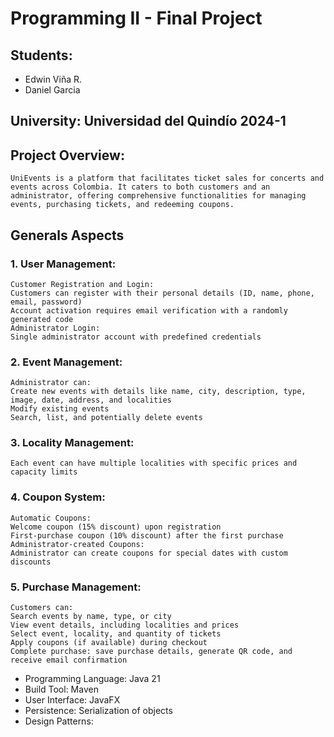 
# Programming II - Final Project

## Students:
 -  Edwin Viña R.
 -  Daniel Garcia

## University: Universidad del Quindío 2024-1


## Project Overview:

    UniEvents is a platform that facilitates ticket sales for concerts and events across Colombia. It caters to both customers and an administrator, offering comprehensive functionalities for managing events, purchasing tickets, and redeeming coupons.

## Generals Aspects

### 1. User Management:

    Customer Registration and Login:
    Customers can register with their personal details (ID, name, phone, email, password)
    Account activation requires email verification with a randomly generated code
    Administrator Login:
    Single administrator account with predefined credentials
### 2. Event Management:

    Administrator can:
    Create new events with details like name, city, description, type, image, date, address, and localities
    Modify existing events
    Search, list, and potentially delete events
### 3. Locality Management:

    Each event can have multiple localities with specific prices and capacity limits
### 4. Coupon System:

    Automatic Coupons:
    Welcome coupon (15% discount) upon registration
    First-purchase coupon (10% discount) after the first purchase
    Administrator-created Coupons:
    Administrator can create coupons for special dates with custom discounts
### 5. Purchase Management:

    Customers can:
    Search events by name, type, or city
    View event details, including localities and prices
    Select event, locality, and quantity of tickets
    Apply coupons (if available) during checkout
    Complete purchase: save purchase details, generate QR code, and receive email confirmation

- Programming Language: Java 21
- Build Tool: Maven
- User Interface: JavaFX
- Persistence: Serialization of objects
- Design Patterns:
